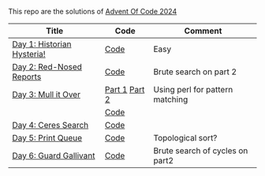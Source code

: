This repo are the solutions of [Advent Of Code 2024](https://adventofcode/2024)

| Title                                                             | Code                                  | Comment                         |
|-------------------------------------------------------------------|---------------------------------------|---------------------------------|
| [Day 1: Historian Hysteria!](https://adventofcode.com/2024/day/1) | [Code](day1.q)                        | Easy                            |
| [Day 2: Red-Nosed Reports](https://adventofcode.com/2024/day/2)   | [Code](day2.q)                        | Brute search on part 2          |
| [Day 3: Mull it Over](https://adventofcode.com/2024/day/3)        | [Part 1](day3.pl) [Part 2](day3_2.pl) | Using perl for pattern matching |
|                                                                   | [Code](day3.q)                        |                                 |
| [Day 4: Ceres Search](https://adventofcode.com/2024/day/4)        | [Code](day4.q)                        |                                 |
| [Day 5: Print Queue](https://adventofcode.com/2024/day/5)         | [Code](day5.q)                        | Topological sort?               |
| [Day 6: Guard Gallivant](https://adventofcode.com/2024/day/6)     | [Code](day6.q)                        | Brute search of cycles on part2 |







